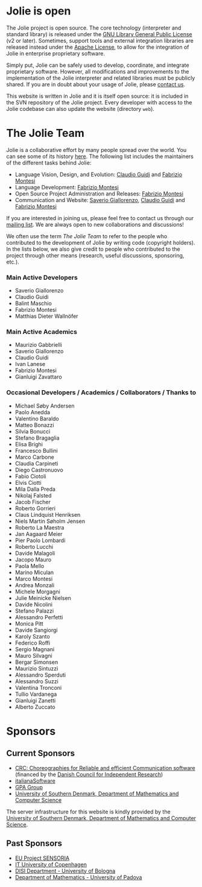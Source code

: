 <!--Themed-->

# Jolie is open

The Jolie project is open source. The core technology (interpreter and standard library)
is released under the [GNU Library General Public License](https://www.gnu.org/licenses/lgpl.html)
(v2 or later). Sometimes, support tools and external integration libraries are released instead 
under the [Apache License](http://www.apache.org/licenses/LICENSE-2.0.html), to allow for the integration
of Jolie in enterprise proprietary software.

Simply put, Jolie can be safely used to develop, coordinate, and integrate proprietary software.
However, all modifications and improvements to the implementation of the Jolie interpreter and related
libraries must be publicly shared.
If you are in doubt about your usage of Jolie, please [contact us](community.html).

This website is written in Jolie and it is itself open source: it is included in the SVN repository of the Jolie 
project. Every developer with access to the Jolie codebase can also update the website (directory
`web`).

# The Jolie Team

Jolie is a collaborative effort by many people spread over the world.
You can see some of its history [here](http://en.wikipedia.org/wiki/Jolie_%28programming_language%29).
The following list includes the maintainers of the different tasks behind Jolie:

* Language Vision, Design, and Evolution: [Claudio Guidi](http://claudioguidi.blogspot.com/) and [Fabrizio Montesi](http://www.fabriziomontesi.com/)
* Language Development: [Fabrizio Montesi](http://www.fabriziomontesi.com/)
* Open Source Project Administration and Releases: [Fabrizio Montesi](http://www.fabriziomontesi.com/)
* Communication and Website: [Saverio Giallorenzo](http://www.cs.unibo.it/~sgiallor/), [Claudio Guidi](http://claudioguidi.blogspot.com/) and [Fabrizio Montesi](http://www.fabriziomontesi.com/)

<!--The design of the Jolie language was initially conceived and is
currently moderated by [Claudio Guidi](http://claudioguidi.blogspot.com/) and
[Fabrizio Montesi](http://www.fabriziomontesi.com/).
Releases and improvements are coordinated by the project maintainer,
[Fabrizio Montesi](http://www.fabriziomontesi.com/),-->
<!--  -->
<!--Releases and improvements are mainly discussed
in our
-->
If you are interested in joining us, please feel free to contact us through our [mailing list](community.html).
We are always open to new collaborations and discussions!


<!-- The Jolie website is maintained by [Saverio Giallorenzo](http://www.cs.unibo.it/~sgiallor/). -->

We often use the term *The Jolie Team* to refer to the people who
contributed to the development of Jolie by writing code (copyright holders).
In the lists below, we also give credit to people who
contributed to the project through other means (research, useful discussions,
sponsoring, etc.).

### Main Active Developers

* Saverio Giallorenzo
* Claudio Guidi
* Balint Maschio
* Fabrizio Montesi
* Matthias Dieter Walln&ouml;fer

### Main Active Academics

* Maurizio Gabbrielli
* Saverio Giallorenzo
* Claudio Guidi
* Ivan Lanese
* Fabrizio Montesi
* Gianluigi Zavattaro

<!--### Main Industrial/Institutional Contributors

* [italianaSoftware](http://www.italianasoftware.com/)
* [University of Southern Denmark](http://www.sdu.dk/)-->

### Occasional Developers / Academics / Collaborators / Thanks to

* Michael S&oslash;by Andersen
* Paolo Anedda
* Valentino Baraldo
* Matteo Bonazzi
* Silvia Bonucci
* Stefano Bragaglia
* Elisa Brighi
* Francesco Bullini
* Marco Carbone
* Claudia Carpineti
* Diego Castronuovo
* Fabio Ciotoli
* Elvis Ciotti
* Mila Dalla Preda
* Nikolaj Falsted
* Jacob Fischer
* Roberto Gorrieri
* Claus Lindquist Henriksen
* Niels Martin S&oslash;holm Jensen
* Roberto La Maestra
* Jan Aagaard Meier
* Pier Paolo Lombardi
* Roberto Lucchi
* Davide Malagoli
* Jacopo Mauro
* Paola Mello
* Marino Miculan
* Marco Montesi
* Andrea Monzali
* Michele Morgagni
* Julie Meinicke Nielsen
* Davide Nicolini
* Stefano Palazzi
* Alessandro Perfetti
* Monica Pitt
* Davide Sangiorgi
* Karoly Szanto
* Federico Roffi
* Sergio Magnani
* Mauro Silvagni
* Bergar Simonsen
* Maurizio Sintuzzi
* Alessandro Sperduti
* Alessandro Suzzi
* Valentina Tronconi
* Tullio Vardanega
* Gianluigi Zanetti
* Alberto Zuccato

# Sponsors


## Current Sponsors

* [CRC: Choreographies for Reliable and efficient Communication software](http://www.chor-lang.org/)
(financed by the [Danish Council for Independent Research](http://www.ufm.dk/))
* [italianaSoftware](http://www.italianasoftware.com/)
* [GPA Group](http://www.gpa-group.it/lang/EN/homepage)
* [University of Southern Denmark, Department of Mathematics and Computer Science](http://www.sdu.dk/en/Om_SDU/Institutter_centre/Imada_matematik_og_datalogi)

The server infrastructure for this website is kindly provided by the [University of Southern Denmark, Department of Mathematics and Computer Science](http://www.sdu.dk/en/Om_SDU/Institutter_centre/Imada_matematik_og_datalogi).

## Past Sponsors

* [EU Project SENSORIA](http://www.sensoria-ist.eu/)
* [IT University of Copenhagen](http://www.itu.dk/)
* [DISI Department - University of Bologna](http://www.informatica.unibo.it/it/Dipartimento)
* [Department of Mathematics - University of Padova](http://www.math.unipd.it/it/)
 
